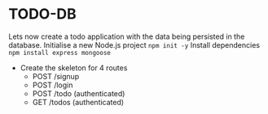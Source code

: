 # TODO-DB

Lets now create a todo application with the data being persisted in the database.
Initialise a new Node.js project
`npm init -y`
​
Install dependencies
`npm install express mongoose`

- Create the skeleton for 4 routes
    - POST /signup
    - POST /login
    - POST /todo (authenticated)
    - GET /todos (authenticated)